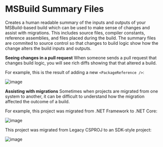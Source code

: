 # MSBuild Summary Files
Creates a human readable summary of the inputs and outputs of your MSBuild-based build which can be used to make sense of changes and assist with migrations.  This includes source files, compiler constants, reference assemblies, and files placed during the build.  The summary files are commited to source control so that changes to build logic show how the change alters the build inputs and outputs.

**Seeing changes in a pull request**
When someone sends a pull request that changes build logic, you will see rich diffs showing that that altered a build.

For example, this is the result of adding a new `<PackageReference />`:

![image](https://user-images.githubusercontent.com/17556515/138954657-ed4612d3-5dd6-4cf9-b1be-70fd6cd8ca0e.png)

**Assisting with migrations**
Sometimes when projects are migrated from one system to another, it can be difficult to understand how the migration affected the outcome of a build.

For example, this project was migrated from .NET Framework to .NET Core:

![image](https://user-images.githubusercontent.com/17556515/138954611-5b0b4b32-294c-439f-8cf2-e57cae9b5c79.png)

This project was migrated from Legacy CSPROJ to an SDK-style project:

![image](https://user-images.githubusercontent.com/17556515/138954567-50665c04-e159-4206-aec6-ec783e14d5e9.png)
